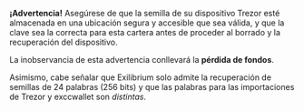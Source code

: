 **¡Advertencia!** Asegúrese de que la semilla de su dispositivo Trezor esté almacenada en una
ubicación segura y accesible que sea válida, y que la clave sea la correcta
para esta cartera antes de proceder al borrado y la recuperación del dispositivo.

La inobservancia de esta advertencia conllevará la **pérdida de fondos**.

Asimismo, cabe señalar que Exilibrium solo admite la recuperación de semillas
de 24 palabras (256 bits) y que las palabras para las importaciones de Trezor y exccwallet son *distintas*.
